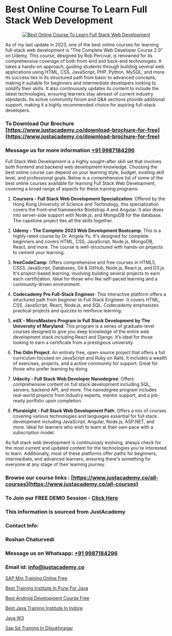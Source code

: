 # Best Online Course To Learn Full Stack Web Development

<p align="center">
  <a href="https://justacademy.co/program-detail/full-stack-web-development">
    <img src="https://justacademy.co/storage2/program_images/1704700371.webp" alt="Best Online Course To Learn Full Stack Web Development">
  </a>
</p>
As of my last update in 2023, one of the best online courses for learning full-stack web development is "The Complete Web Developer Course 2.0" on Udemy. This course, designed by Rob Percival, is renowned for its comprehensive coverage of both front-end and back-end technologies. It takes a hands-on approach, guiding students through building several web applications using HTML, CSS, JavaScript, PHP, Python, MySQL, and more. Its success lies in its structured path from basic to advanced concepts, making it suitable for beginners and intermediate developers looking to solidify their skills. It also continuously updates its content to include the latest technologies, ensuring learners stay abreast of current industry standards. Its active community forum and Q&A sections provide additional support, making it a highly recommended choice for aspiring full-stack developers.

### To Download Our Brochure [https://www.justacademy.co/download-brochure-for-free](https://www.justacademy.co/download-brochure-for-free)
### Message us for more information [+91 9987184296](https://api.whatsapp.com/send?phone=919987184296)
Full Stack Web Development is a highly sought-after skill set that involves both frontend and backend web development knowledge. Choosing the best online course can depend on your learning style, budget, existing skill level, and professional goals. Below is a comprehensive list of some of the best online courses available for learning Full Stack Web Development, covering a broad range of aspects for these training programs:

1) **Coursera - Full Stack Web Development Specialization**: Offered by the Hong Kong University of Science and Technology, this specialization covers the front-end frameworks Bootstrap 4 and Angular. It also dives into server-side support with Node.js, and MongoDB for the database. The capstone project ties all the skills together.

2) **Udemy - The Complete 2023 Web Development Bootcamp**: This is a highly rated course by Dr. Angela Yu. It's designed for complete beginners and covers HTML, CSS, JavaScript, Node.js, MongoDB, React, and more. The course is well-structured with hands-on projects to cement your learning.

3) **freeCodeCamp**: Offers comprehensive and free courses in HTML5, CSS3, JavaScript, Databases, Git & GitHub, Node.js, React.js, and D3.js. It's project-based learning, involving building several projects to earn each certification. Ideal for those who like self-paced learning and a community-driven environment.

4) **Codecademy Pro Full-Stack Engineer**: This interactive platform offers a structured path from beginner to Full Stack Engineer. It covers HTML, CSS, JavaScript, React, Node.js, and SQL. Codecademy emphasizes practical projects and quizzes to reinforce learning.

5) **edX - MicroMasters Program in Full Stack Development by The University of Maryland**: This program is a series of graduate-level courses designed to give you deep knowledge of the entire web development stack including React and Django. It’s ideal for those looking to earn a certificate from a prestigious university.

6) **The Odin Project**: An entirely free, open-source project that offers a full curriculum focused on JavaScript and Ruby on Rails. It includes a wealth of exercises, projects, and a active community for support. Great for those who prefer learning by doing.

7) **Udacity - Full Stack Web Developer Nanodegree**: Offers comprehensive content on full stack development including SQL, servers, backend API, and more. The nanodegree program includes real-world projects from industry experts, mentor support, and a job-ready portfolio upon completion.

8) **Pluralsight - Full Stack Web Development Path**: Offers a mix of courses covering various technologies and languages essential for full stack development including JavaScript, Angular, Node.js, ASP.NET, and more. Ideal for learners who wish to learn at their own pace with a subscription model.

As full stack web development is continuously evolving, always check for the most current and updated content for the technologies you're interested to learn. Additionally, most of these platforms offer paths for beginners, intermediate, and advanced learners, ensuring there's something for everyone at any stage of their learning journey.

### Browse our course links : [https://www.justacademy.co/all-courses](https://www.justacademy.co/all-courses) 
### To Join our FREE DEMO Session - [Click Here](https://www.justacademy.co/register-for-course-demo)


### This information is sourced from JustAcademy
### Contact Info:
### Roshan Chaturvedi
### Message us on Whatsapp: [+91 9987184296](https://api.whatsapp.com/send?phone=919987184296)
### Email id: [info@justacademy.co](mailto:info@justacademy.co)
                
[SAP Mm Training Online Free](https://www.linkedin.com/pulse/sap-mm-training-online-free-justacademy-bay-area-lqe4f/)

[Best Training Institute In Pune For Java](https://www.linkedin.com/pulse/best-training-institute-pune-java-justacademy-beangaluru-50toe?trackingId=431hyb%2Bkny%2F1EWX8V15uAA%3D%3D&lipi=urn%3Ali%3Apage%3Ad_flagship3_company_admin%3BV3sjVNqrQV6LT8YmMJxhFA%3D%3D)

[Best Android Development Course Free](https://medium.com/@mahi3106/best-android-development-course-free-05a7629ac0c5)

[Best Java Training Institute In Indore](https://medium.com/@akanshapatil/best-java-training-institute-in-indore-bf3a23f178c1)

[Java W3](https://justacademyin.github.io/Articles/Java-W3)

[Sap Sd Training In Dilsukhnagar](https://justacademyin.github.io/justacademy/sap-sd-training-in-dilsukhnagar)

